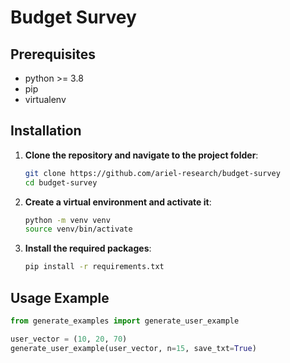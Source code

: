# Budget Survey

## Prerequisites

- python >= 3.8
- pip
- virtualenv 

## Installation

1. **Clone the repository and navigate to the project folder**:
    ```bash
    git clone https://github.com/ariel-research/budget-survey
    cd budget-survey
    ```

2. **Create a virtual environment and activate it**:
    ```bash
    python -m venv venv
    source venv/bin/activate
    ```

3. **Install the required packages**:
    ```bash
    pip install -r requirements.txt
    ```

## Usage Example
```python
from generate_examples import generate_user_example

user_vector = (10, 20, 70)
generate_user_example(user_vector, n=15, save_txt=True)
```